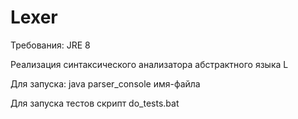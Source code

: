 # Lexer
Требования: JRE 8

Реализация синтаксического анализатора абстрактного языка L

Для запуска: java parser_console имя-файла

Для запуска тестов скрипт do_tests.bat

